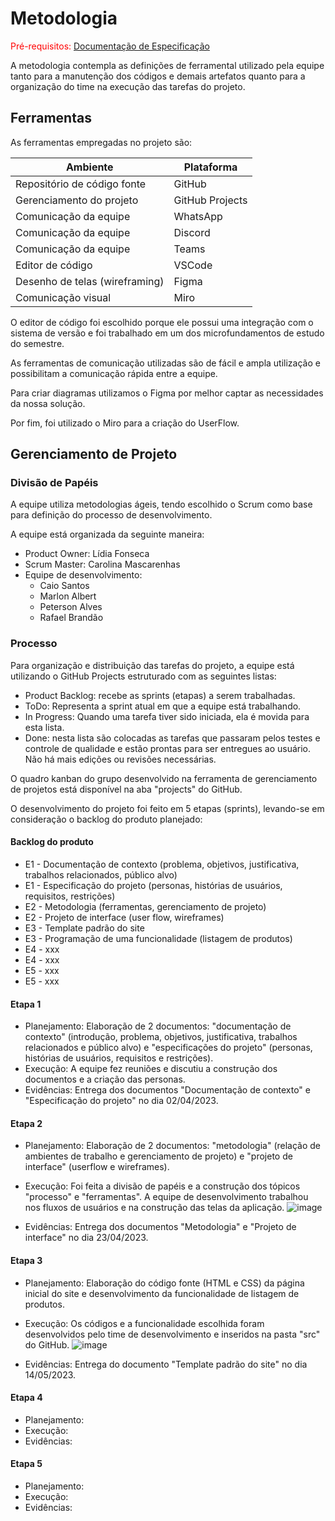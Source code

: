 
# Metodologia

<span style="color:red">Pré-requisitos: <a href="2-Especificação do Projeto.md"> Documentação de Especificação</a></span>

A metodologia contempla as definições de ferramental utilizado pela equipe tanto para a manutenção dos códigos e demais artefatos quanto para a organização do time na execução das tarefas do projeto.

## Ferramentas

As ferramentas empregadas no projeto são:

|Ambiente|Plataforma|
|---|---|
|Repositório de código fonte|GitHub|
|Gerenciamento do projeto|GitHub Projects|
|Comunicação da equipe|WhatsApp|
|Comunicação da equipe|Discord|
|Comunicação da equipe|Teams|
|Editor de código|VSCode|
|Desenho de telas (wireframing)|Figma|
|Comunicação visual|Miro|


O editor de código foi escolhido porque ele possui uma integração com o sistema de versão e foi trabalhado em um dos microfundamentos de estudo do semestre.

As ferramentas de comunicação utilizadas são de fácil e ampla utilização e possibilitam a comunicação rápida entre a equipe. 

Para criar diagramas utilizamos o Figma por melhor captar as necessidades da nossa solução.

Por fim, foi utilizado o Miro para a criação do UserFlow.





## Gerenciamento de Projeto

### Divisão de Papéis

A equipe utiliza metodologias ágeis, tendo escolhido o Scrum como base para definição do processo de desenvolvimento.

A equipe está organizada da seguinte maneira:
- Product Owner: Lídia Fonseca
- Scrum Master: Carolina Mascarenhas
- Equipe de desenvolvimento:
  - Caio Santos
  - Marlon Albert
  - Peterson Alves
  - Rafael Brandão


### Processo

Para organização e distribuição das tarefas do projeto, a equipe está utilizando o GitHub Projects estruturado com as seguintes listas:

- Product Backlog: recebe as sprints (etapas) a serem trabalhadas.
-	ToDo: Representa a sprint atual em que a equipe está trabalhando.
-	In Progress: Quando uma tarefa tiver sido iniciada, ela é movida para esta lista.
-	Done: nesta lista são colocadas as tarefas que passaram pelos testes e controle de qualidade e estão prontas para ser entregues ao usuário. Não há mais edições ou revisões necessárias.

O quadro kanban do grupo desenvolvido na ferramenta de gerenciamento de projetos está disponível na aba "projects" do GitHub.

O desenvolvimento do projeto foi feito em 5 etapas (sprints), levando-se em consideração o backlog do produto planejado:

#### Backlog do produto
- E1 - Documentação de contexto (problema, objetivos, justificativa, trabalhos relacionados, público alvo)
- E1 - Especificação do projeto (personas, histórias de usuários, requisitos, restrições)
- E2 - Metodologia (ferramentas, gerenciamento de projeto)
- E2 - Projeto de interface (user flow, wireframes)
- E3 - Template padrão do site
- E3 - Programação de uma funcionalidade (listagem de produtos)
- E4 - xxx
- E4 - xxx
- E5 - xxx
- E5 - xxx

#### Etapa 1
- Planejamento: Elaboração de 2 documentos: "documentação de contexto" (introdução, problema, objetivos, justificativa, trabalhos relacionados e público alvo) e "especificações do projeto" (personas, histórias de usuários, requisitos e restrições).
- Execução: A equipe fez reuniões e discutiu a construção dos documentos e a criação das personas.
- Evidências: Entrega dos documentos "Documentação de contexto" e "Especificação do projeto" no dia 02/04/2023.

#### Etapa 2
- Planejamento: Elaboração de 2 documentos: "metodologia" (relação de ambientes de trabalho e gerenciamento de projeto) e "projeto de interface" (userflow e wireframes).
- Execução: Foi feita a divisão de papéis e a construção dos tópicos "processo" e "ferramentas". A equipe de desenvolvimento trabalhou nos fluxos de usuários e na construção das telas da aplicação.
![image](https://user-images.githubusercontent.com/125296093/231443809-39bfff85-8ce9-4f51-b478-3c06c62cbfb8.png)

- Evidências: Entrega dos documentos "Metodologia" e "Projeto de interface" no dia 23/04/2023.

#### Etapa 3
- Planejamento: Elaboração do código fonte (HTML e CSS) da página inicial do site e desenvolvimento da funcionalidade de listagem de produtos.
- Execução: Os códigos e a funcionalidade escolhida foram desenvolvidos pelo time de desenvolvimento e inseridos na pasta "src" do GitHub.
![image](https://github.com/ICEI-PUC-Minas-PMV-ADS/pmv-ads-2023-1-e1-proj-web-t06-projeto-brechapp/assets/125296093/b6ec75c0-3104-4f14-bc7b-f5b365d8b978)

- Evidências: Entrega do documento "Template padrão do site" no dia 14/05/2023.

#### Etapa 4
- Planejamento:
- Execução:
- Evidências:

#### Etapa 5
- Planejamento:
- Execução:
- Evidências:




